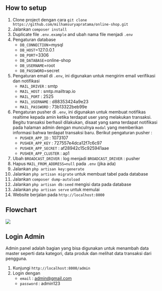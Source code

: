 ## How to setup

1. Clone project dengan cara `git clone https://github.com/milhamsuryapratama/online-shop.git`
2. Jalankan `composer install`
3. Duplicate file `.env.example` and ubah nama file menjadi `.env`
4. Pengaturan database
   * `DB_CONNECTION`=mysql
   * `DB_HOST`=127.0.0.1
   * `DB_PORT`=3306
   * `DB_DATABASE`=online-shop
   * `DB_USERNAME`=root
   * `DB_PASSWORD`=secret
5. Pengaturan email di `.env`, ini digunakan untuk mengirim email verifikasi dan notifikasi
    * `MAIL_DRIVER` : smtp
    * `MAIL_HOST` : smtp.mailtrap.io
    * `MAIL_PORT` : 2525
    * `MAIL_USERNAME` : d88353424a9e23
    * `MAIL_PASSWORD` : 73b13322beb99e
6. Pengaturan pusher di `.env`, ini digunakan untuk membuat notifikas realtime kepada amin ketika terdapat user yang melakukan transaksi. Begitu transaksi berhasil dilakukan, disaat yang sama terdapat notifikasi pada halaman admin dengan munculnya `modal` yang memberikan informasi bahwa terdapat transaksi baru. Berikut pengaturan pusher :
    * `PUSHER_APP_ID` : 1073107
    * `PUSHER_APP_KEY` : 727557e4dca12f7c6c97
    * `PUSHER_APP_SECRET` : af28942c15c925941aae
    * `PUSHER_APP_CLUSTER`  : ap1
7. Ubah `BROADCAST_DRIVER` : log menjadi `BROADCAST_DRIVER` : pusher 
8. Hapus `MAIL_FROM_ADDRESS=null` pada `.env` (jika ada)
7. Jalankan `php artisan key:generate`
8. Jalankan `php artisan migrate` untuk membuat tabel pada database
9. Jalankan `composer dump-autoload`
10. Jalankan `php artisan db:seed` mengisi data pada database
11. Jalankan `php artisan serve` untuk memulai
12. Website berjalan pada `http://localhost:8000`

## Flowchart

<img src="https://github.com/milhamsuryapratama/online-shop/blob/master/public/assets/flowchart/flowchart.jpg"/>

## Login Admin

Admin panel adalah bagian yang bisa digunakan untuk menambah data master seperti data kategori, data produk dan melihat data transaksi dari pengguna.

1. Kunjungi `http://localhost:8000/admin`
2. Login dengan
    * `email` : admin@gmail.com
    * `password` : admin123
    